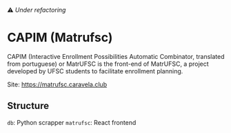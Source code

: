 ⚠️ _Under refactoring_

# CAPIM (Matrufsc)

CAPIM (Interactive Enrollment Possibilities Automatic Combinator, translated from portuguese) or MatrUFSC is the front-end of MatrUFSC, a project developed by UFSC students to facilitate enrollment planning.

Site: https://matrufsc.caravela.club

## Structure

`db`: Python scrapper
`matrufsc`: React frontend

